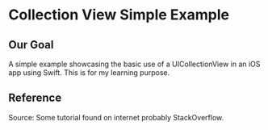 #  Collection View Simple Example

## Our Goal

A simple example showcasing the basic use of a UICollectionView in an iOS app using Swift. This is for my learning purpose.

## Reference
Source: Some tutorial found on internet probably StackOverflow.
